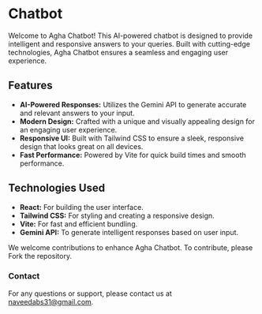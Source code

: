 # Chatbot

Welcome to Agha Chatbot! This AI-powered chatbot is designed to provide intelligent and responsive answers to your queries. Built with cutting-edge technologies, Agha Chatbot ensures a seamless and engaging user experience.

## Features
 - <b> AI-Powered Responses:</b> Utilizes the Gemini API to generate accurate and relevant answers to your input.
 - <b>Modern Design:</b> Crafted with a unique and visually appealing design for an engaging user experience.
 - <b>Responsive UI:</b> Built with Tailwind CSS to ensure a sleek, responsive design that looks great on all devices.
 - <b>Fast Performance:</b> Powered by Vite for quick build times and smooth performance.
## Technologies Used
 - <b>React:</b> For building the user interface.
 - <b>Tailwind CSS:</b> For styling and creating a responsive design.
 - <b>Vite:</b> For fast and efficient bundling.
 - <b>Gemini API:</b> To generate intelligent responses based on user input.


We welcome contributions to enhance Agha Chatbot. To contribute, please Fork the repository.

### Contact
For any questions or support, please contact us at naveedabs31@gmail.com.

